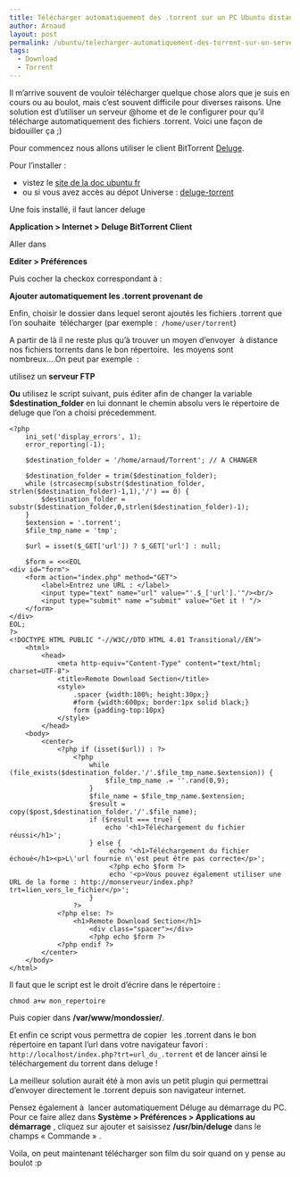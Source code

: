 ```yaml
---
title: Télécharger automatiquement des .torrent sur un PC Ubuntu distant
author: Arnaud
layout: post
permalink: /ubuntu/telecharger-automatiquement-des-torrent-sur-un-serveur-distant.html
tags:
  - Download
  - Torrent
---
```


Il m’arrive souvent de vouloir télécharger quelque chose alors que je suis en
cours ou au boulot, mais c’est souvent difficile pour diverses raisons. Une
solution est d’utiliser un serveur @home et de le configurer pour qu’il
télécharge automatiquement des fichiers .torrent. Voici une façon de bidouiller
ça ;)

Pour commencez nous allons utiliser le client BitTorrent
<a title="Deluge" href="http://deluge-torrent.org/" target="_blank">Deluge</a>.

Pour l’installer :

* vistez le <a title="doc ubuntu fr sur deluge" href="http://doc.ubuntu-
fr.org/deluge" target="_blank">site de la doc ubuntu fr</a>
* ou si vous avez accès au dépot Universe : <a title="Installer Déluge"
href="apt://deluge-torrent" target="_blank">deluge-torrent</a>

Une fois installé, il faut lancer deluge

**Application > Internet > Deluge BitTorrent Client**

Aller dans

**Editer > Préférences**

Puis cocher la checkox correspondant à :

**Ajouter automatiquement les .torrent provenant de**

Enfin, choisir le dossier dans lequel seront ajoutés les fichiers .torrent que
l’on souhaite  télécharger (par exemple :  `/home/user/torrent`)

A partir de là il ne reste plus qu’à trouver un moyen d’envoyer  à distance nos
fichiers torrents dans le bon répertoire.  les moyens sont nombreux….On peut par
exemple  :

utilisez un **serveur FTP**

**Ou** utilisez le script suivant, puis éditer afin de changer la variable
**$destination_folder** en lui donnant le chemin absolu vers le répertoire de
deluge que l’on a choisi précedemment.

    <?php
        ini_set('display_errors', 1);
        error_reporting(-1);

        $destination_folder = '/home/arnaud/Torrent'; // A CHANGER

        $destination_folder = trim($destination_folder);
        while (strcasecmp(substr($destination_folder, strlen($destination_folder)-1,1),'/') == 0) {
            $destination_folder = substr($destination_folder,0,strlen($destination_folder)-1);
        }
        $extension = '.torrent';
        $file_tmp_name = 'tmp';

        $url = isset($_GET['url']) ? $_GET['url'] : null;

        $form = <<<EOL
    <div id="form">
        <form action="index.php" method="GET">
            <label>Entrez une URL : </label>
            <input type="text" name="url" value="'.$_['url'].'"/><br/>
            <input type="submit" name ="submit" value="Get it ! "/>
        </form>
    </div>
    EOL;
    ?>
    <!DOCTYPE HTML PUBLIC "-//W3C//DTD HTML 4.01 Transitional//EN">
        <html>
            <head>
                <meta http-equiv="Content-Type" content="text/html; charset=UTF-8">
                <title>Remote Download Section</title>
                <style>
                    .spacer {width:100%; height:30px;}
                    #form {width:600px; border:1px solid black;}
                    form {padding-top:10px}
                </style>
            </head>
        <body>
            <center>
                <?php if (isset($url)) : ?>
                    <?php
                        while (file_exists($destination_folder.'/'.$file_tmp_name.$extension)) {
                            $file_tmp_name .= ''.rand(0,9);
                        }
                        $file_name = $file_tmp_name.$extension;
                        $result = copy($post,$destination_folder.'/'.$file_name);
                        if ($result === true) {
                            echo '<h1>Téléchargement du fichier réussi</h1>';
                        } else {
                             echo '<h1>Téléchargement du fichier échoué</h1><p>L\'url fournie n\'est peut être pas correcte</p>';
                             <?php echo $form ?>
                             echo '<p>Vous pouvez également utiliser une URL de la forme : http://monserveur/index.php?trt=lien_vers_le_fichier</p>';
                        }
                    ?>
                <?php else: ?>
                    <h1>Remote Download Section</h1>
                        <div class="spacer"></div>
                        <?php echo $form ?>
                <?php endif ?>
            </center>
        </body>
    </html>

Il faut que le script est le droit d’écrire dans le répertoire :

    chmod a+w mon_repertoire

Puis copier dans **/var/www/mondossier/**.

Et enfin ce script vous permettra de copier  les .torrent dans le bon répertoire
en tapant l’url dans votre navigateur favori :
`http://localhost/index.php?trt=url_du_.torrent` et de lancer ainsi le
téléchargement du torrent dans deluge !

La meilleur solution aurait été à mon avis un petit plugin qui permettrai
d’envoyer directement le .torrent depuis son navigateur internet.

Pensez également à  lancer automatiquement Déluge au démarrage du PC. Pour ce
faire allez dans **Système > Préférences > Applications au démarrage** , cliquez
sur ajouter et saisissez **/usr/bin/deluge** dans le champs « Commande » .

Voila, on peut maintenant télécharger son film du soir quand on y pense au
boulot :p
